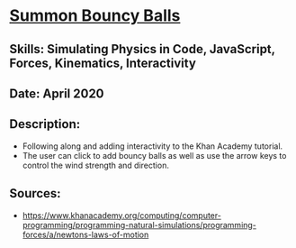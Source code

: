 # [Summon Bouncy Balls](https://www.khanacademy.org/computer-programming/summon-bouncy-balls-vectors-and-newtons-laws-test/4764139196661760)

## Skills: Simulating Physics in Code, JavaScript, Forces, Kinematics, Interactivity

## Date: April 2020

## Description: 
- Following along and adding interactivity to the Khan Academy tutorial.
- The user can click to add bouncy balls as well as use the arrow keys to control the wind strength and direction.

## Sources:
- https://www.khanacademy.org/computing/computer-programming/programming-natural-simulations/programming-forces/a/newtons-laws-of-motion
